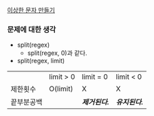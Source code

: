 [이상한 문자 만들기](https://programmers.co.kr/learn/courses/30/lessons/12930)

### 문제에 대한 생각
- split(regex)
    - split(regex, 0)과 같다.
- split(regex, limit)  

|||||
|-|-|-|-|
||limit > 0|limit = 0|limit < 0|
|제한횟수|O(limit)|X|X|
|끝부분공백||***제거된다.***|***유지된다.***|
